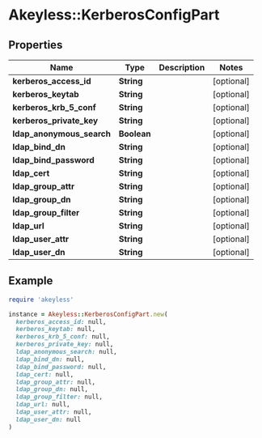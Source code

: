 # Akeyless::KerberosConfigPart

## Properties

| Name | Type | Description | Notes |
| ---- | ---- | ----------- | ----- |
| **kerberos_access_id** | **String** |  | [optional] |
| **kerberos_keytab** | **String** |  | [optional] |
| **kerberos_krb_5_conf** | **String** |  | [optional] |
| **kerberos_private_key** | **String** |  | [optional] |
| **ldap_anonymous_search** | **Boolean** |  | [optional] |
| **ldap_bind_dn** | **String** |  | [optional] |
| **ldap_bind_password** | **String** |  | [optional] |
| **ldap_cert** | **String** |  | [optional] |
| **ldap_group_attr** | **String** |  | [optional] |
| **ldap_group_dn** | **String** |  | [optional] |
| **ldap_group_filter** | **String** |  | [optional] |
| **ldap_url** | **String** |  | [optional] |
| **ldap_user_attr** | **String** |  | [optional] |
| **ldap_user_dn** | **String** |  | [optional] |

## Example

```ruby
require 'akeyless'

instance = Akeyless::KerberosConfigPart.new(
  kerberos_access_id: null,
  kerberos_keytab: null,
  kerberos_krb_5_conf: null,
  kerberos_private_key: null,
  ldap_anonymous_search: null,
  ldap_bind_dn: null,
  ldap_bind_password: null,
  ldap_cert: null,
  ldap_group_attr: null,
  ldap_group_dn: null,
  ldap_group_filter: null,
  ldap_url: null,
  ldap_user_attr: null,
  ldap_user_dn: null
)
```

